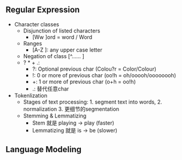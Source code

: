## Regular Expression ##
* Character classes
    * Disjunction of listed characters
        * [Ww ]ord = word / Word
    * Ranges
        * [A-Z ]: any upper case letter
    * Negation of class [^...... ]
    * ? * + .: 
        * ?: Optional previous char (Colou?r = Color/Colour)
        * !: 0 or more of previous char (oo!h = oh/ooooh/oooooooh)
        * +: 1 or more of previous char (o+h = oo!h)
        * .: 替代任意char
* Tokenlization
    * Stages of text processing: 1. segment text into words, 2. normalization 3. 更细节的segmentation
    * Stemming & Lemmatizing
        * Stem 就是 playing -> play (faster)
        * Lemmatizing 就是 is -> be (slower)

## Language Modeling ##
    